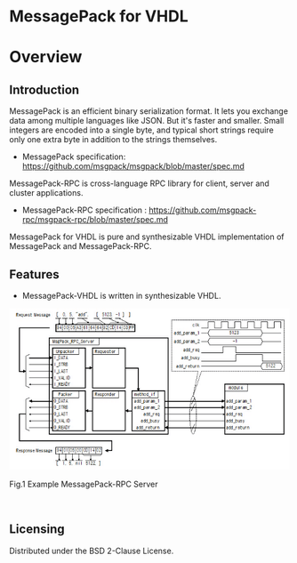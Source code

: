 MessagePack for VHDL
====================


# Overview


## Introduction


MessagePack is an efficient binary serialization format. It lets you exchange data among multiple languages like JSON. But it's faster and smaller. Small integers are encoded into a single byte, and typical short strings require only one extra byte in addition to the strings themselves.

* MessagePack specification: https://github.com/msgpack/msgpack/blob/master/spec.md



MessagePack-RPC is cross-language RPC library for client, server and cluster applications.

* MessagePack-RPC specification : https://github.com/msgpack-rpc/msgpack-rpc/blob/master/spec.md

MessagePack for VHDL is pure and synthesizable VHDL implementation of MessagePack and MessagePack-RPC.




## Features


* MessagePack-VHDL is written in synthesizable VHDL.


![Fig.1 Example MessagePack-RPC Server](./doc/readme.img/akgeo1.jpg "Fig.1 Example MessagePack-RPC Server")

Fig.1 Example MessagePack-RPC Server

<br />


## Licensing


Distributed under the BSD 2-Clause License.


